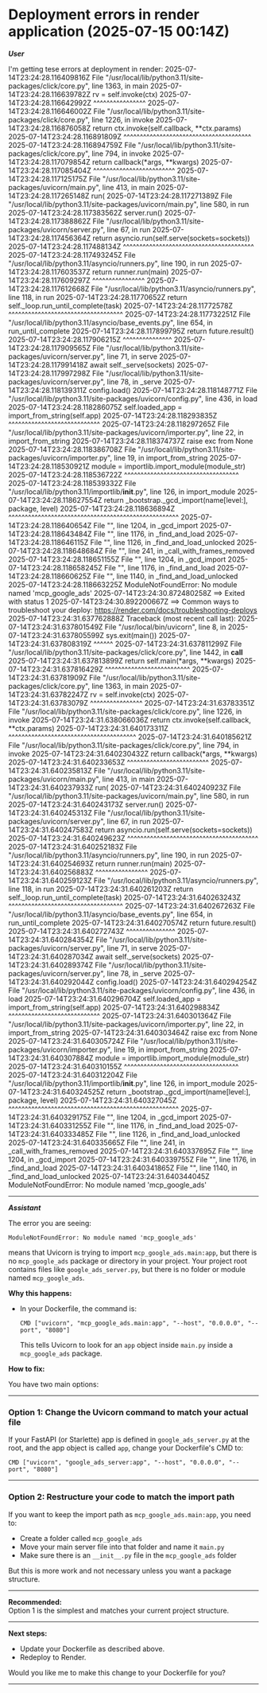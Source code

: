 <!-- Generated by SpecStory -->

# Deployment errors in render application (2025-07-15 00:14Z)

_**User**_

I'm getting tese errors at deployment in render: 2025-07-14T23:24:28.116409816Z   File "/usr/local/lib/python3.11/site-packages/click/core.py", line 1363, in main
2025-07-14T23:24:28.116639782Z     rv = self.invoke(ctx)
2025-07-14T23:24:28.116642992Z          ^^^^^^^^^^^^^^^^
2025-07-14T23:24:28.116646002Z   File "/usr/local/lib/python3.11/site-packages/click/core.py", line 1226, in invoke
2025-07-14T23:24:28.116876058Z     return ctx.invoke(self.callback, **ctx.params)
2025-07-14T23:24:28.116891809Z            ^^^^^^^^^^^^^^^^^^^^^^^^^^^^^^^^^^^^^^^
2025-07-14T23:24:28.116894759Z   File "/usr/local/lib/python3.11/site-packages/click/core.py", line 794, in invoke
2025-07-14T23:24:28.117079854Z     return callback(*args, **kwargs)
2025-07-14T23:24:28.117085404Z            ^^^^^^^^^^^^^^^^^^^^^^^^^
2025-07-14T23:24:28.117125175Z   File "/usr/local/lib/python3.11/site-packages/uvicorn/main.py", line 413, in main
2025-07-14T23:24:28.117265148Z     run(
2025-07-14T23:24:28.117271389Z   File "/usr/local/lib/python3.11/site-packages/uvicorn/main.py", line 580, in run
2025-07-14T23:24:28.117383562Z     server.run()
2025-07-14T23:24:28.117388862Z   File "/usr/local/lib/python3.11/site-packages/uvicorn/server.py", line 67, in run
2025-07-14T23:24:28.117456364Z     return asyncio.run(self.serve(sockets=sockets))
2025-07-14T23:24:28.117488134Z            ^^^^^^^^^^^^^^^^^^^^^^^^^^^^^^^^^^^^^^^^
2025-07-14T23:24:28.117493245Z   File "/usr/local/lib/python3.11/asyncio/runners.py", line 190, in run
2025-07-14T23:24:28.117603537Z     return runner.run(main)
2025-07-14T23:24:28.117609297Z            ^^^^^^^^^^^^^^^^
2025-07-14T23:24:28.117612668Z   File "/usr/local/lib/python3.11/asyncio/runners.py", line 118, in run
2025-07-14T23:24:28.11770652Z     return self._loop.run_until_complete(task)
2025-07-14T23:24:28.11772578Z            ^^^^^^^^^^^^^^^^^^^^^^^^^^^^^^^^^^^
2025-07-14T23:24:28.117732251Z   File "/usr/local/lib/python3.11/asyncio/base_events.py", line 654, in run_until_complete
2025-07-14T23:24:28.117899795Z     return future.result()
2025-07-14T23:24:28.117906215Z            ^^^^^^^^^^^^^^^
2025-07-14T23:24:28.117909565Z   File "/usr/local/lib/python3.11/site-packages/uvicorn/server.py", line 71, in serve
2025-07-14T23:24:28.117991418Z     await self._serve(sockets)
2025-07-14T23:24:28.117997298Z   File "/usr/local/lib/python3.11/site-packages/uvicorn/server.py", line 78, in _serve
2025-07-14T23:24:28.118139311Z     config.load()
2025-07-14T23:24:28.118148771Z   File "/usr/local/lib/python3.11/site-packages/uvicorn/config.py", line 436, in load
2025-07-14T23:24:28.118286075Z     self.loaded_app = import_from_string(self.app)
2025-07-14T23:24:28.118293835Z                       ^^^^^^^^^^^^^^^^^^^^^^^^^^^^
2025-07-14T23:24:28.118297265Z   File "/usr/local/lib/python3.11/site-packages/uvicorn/importer.py", line 22, in import_from_string
2025-07-14T23:24:28.118374737Z     raise exc from None
2025-07-14T23:24:28.118386708Z   File "/usr/local/lib/python3.11/site-packages/uvicorn/importer.py", line 19, in import_from_string
2025-07-14T23:24:28.118530921Z     module = importlib.import_module(module_str)
2025-07-14T23:24:28.118536722Z              ^^^^^^^^^^^^^^^^^^^^^^^^^^^^^^^^^^^
2025-07-14T23:24:28.118539332Z   File "/usr/local/lib/python3.11/importlib/__init__.py", line 126, in import_module
2025-07-14T23:24:28.118627554Z     return _bootstrap._gcd_import(name[level:], package, level)
2025-07-14T23:24:28.118636894Z            ^^^^^^^^^^^^^^^^^^^^^^^^^^^^^^^^^^^^^^^^^^^^^^^^^^^^
2025-07-14T23:24:28.118640654Z   File "<frozen importlib._bootstrap>", line 1204, in _gcd_import
2025-07-14T23:24:28.118643484Z   File "<frozen importlib._bootstrap>", line 1176, in _find_and_load
2025-07-14T23:24:28.118646115Z   File "<frozen importlib._bootstrap>", line 1126, in _find_and_load_unlocked
2025-07-14T23:24:28.118648684Z   File "<frozen importlib._bootstrap>", line 241, in _call_with_frames_removed
2025-07-14T23:24:28.118651155Z   File "<frozen importlib._bootstrap>", line 1204, in _gcd_import
2025-07-14T23:24:28.118658245Z   File "<frozen importlib._bootstrap>", line 1176, in _find_and_load
2025-07-14T23:24:28.118660625Z   File "<frozen importlib._bootstrap>", line 1140, in _find_and_load_unlocked
2025-07-14T23:24:28.118663225Z ModuleNotFoundError: No module named 'mcp_google_ads'
2025-07-14T23:24:30.872480258Z ==> Exited with status 1
2025-07-14T23:24:30.892200667Z ==> Common ways to troubleshoot your deploy: https://render.com/docs/troubleshooting-deploys
2025-07-14T23:24:31.637762888Z Traceback (most recent call last):
2025-07-14T23:24:31.637801549Z   File "/usr/local/bin/uvicorn", line 8, in <module>
2025-07-14T23:24:31.637805599Z     sys.exit(main())
2025-07-14T23:24:31.637808319Z              ^^^^^^
2025-07-14T23:24:31.637811299Z   File "/usr/local/lib/python3.11/site-packages/click/core.py", line 1442, in __call__
2025-07-14T23:24:31.637813899Z     return self.main(*args, **kwargs)
2025-07-14T23:24:31.637816429Z            ^^^^^^^^^^^^^^^^^^^^^^^^^^
2025-07-14T23:24:31.63781909Z   File "/usr/local/lib/python3.11/site-packages/click/core.py", line 1363, in main
2025-07-14T23:24:31.63782247Z     rv = self.invoke(ctx)
2025-07-14T23:24:31.63783079Z          ^^^^^^^^^^^^^^^^
2025-07-14T23:24:31.63783351Z   File "/usr/local/lib/python3.11/site-packages/click/core.py", line 1226, in invoke
2025-07-14T23:24:31.638066036Z     return ctx.invoke(self.callback, **ctx.params)
2025-07-14T23:24:31.640173311Z            ^^^^^^^^^^^^^^^^^^^^^^^^^^^^^^^^^^^^^^^
2025-07-14T23:24:31.640185621Z   File "/usr/local/lib/python3.11/site-packages/click/core.py", line 794, in invoke
2025-07-14T23:24:31.640230432Z     return callback(*args, **kwargs)
2025-07-14T23:24:31.640233653Z            ^^^^^^^^^^^^^^^^^^^^^^^^^
2025-07-14T23:24:31.640235813Z   File "/usr/local/lib/python3.11/site-packages/uvicorn/main.py", line 413, in main
2025-07-14T23:24:31.640237933Z     run(
2025-07-14T23:24:31.640240923Z   File "/usr/local/lib/python3.11/site-packages/uvicorn/main.py", line 580, in run
2025-07-14T23:24:31.640243173Z     server.run()
2025-07-14T23:24:31.640245313Z   File "/usr/local/lib/python3.11/site-packages/uvicorn/server.py", line 67, in run
2025-07-14T23:24:31.640247583Z     return asyncio.run(self.serve(sockets=sockets))
2025-07-14T23:24:31.640249623Z            ^^^^^^^^^^^^^^^^^^^^^^^^^^^^^^^^^^^^^^^^
2025-07-14T23:24:31.640252183Z   File "/usr/local/lib/python3.11/asyncio/runners.py", line 190, in run
2025-07-14T23:24:31.640254693Z     return runner.run(main)
2025-07-14T23:24:31.640256883Z            ^^^^^^^^^^^^^^^^
2025-07-14T23:24:31.640259123Z   File "/usr/local/lib/python3.11/asyncio/runners.py", line 118, in run
2025-07-14T23:24:31.640261203Z     return self._loop.run_until_complete(task)
2025-07-14T23:24:31.640263243Z            ^^^^^^^^^^^^^^^^^^^^^^^^^^^^^^^^^^^
2025-07-14T23:24:31.640267263Z   File "/usr/local/lib/python3.11/asyncio/base_events.py", line 654, in run_until_complete
2025-07-14T23:24:31.640270574Z     return future.result()
2025-07-14T23:24:31.640272743Z            ^^^^^^^^^^^^^^^
2025-07-14T23:24:31.640284354Z   File "/usr/local/lib/python3.11/site-packages/uvicorn/server.py", line 71, in serve
2025-07-14T23:24:31.640287034Z     await self._serve(sockets)
2025-07-14T23:24:31.640289374Z   File "/usr/local/lib/python3.11/site-packages/uvicorn/server.py", line 78, in _serve
2025-07-14T23:24:31.640292044Z     config.load()
2025-07-14T23:24:31.640294254Z   File "/usr/local/lib/python3.11/site-packages/uvicorn/config.py", line 436, in load
2025-07-14T23:24:31.640296704Z     self.loaded_app = import_from_string(self.app)
2025-07-14T23:24:31.640298834Z                       ^^^^^^^^^^^^^^^^^^^^^^^^^^^^
2025-07-14T23:24:31.640301364Z   File "/usr/local/lib/python3.11/site-packages/uvicorn/importer.py", line 22, in import_from_string
2025-07-14T23:24:31.640303464Z     raise exc from None
2025-07-14T23:24:31.640305724Z   File "/usr/local/lib/python3.11/site-packages/uvicorn/importer.py", line 19, in import_from_string
2025-07-14T23:24:31.640307884Z     module = importlib.import_module(module_str)
2025-07-14T23:24:31.640310155Z              ^^^^^^^^^^^^^^^^^^^^^^^^^^^^^^^^^^^
2025-07-14T23:24:31.640312204Z   File "/usr/local/lib/python3.11/importlib/__init__.py", line 126, in import_module
2025-07-14T23:24:31.640324525Z     return _bootstrap._gcd_import(name[level:], package, level)
2025-07-14T23:24:31.640327045Z            ^^^^^^^^^^^^^^^^^^^^^^^^^^^^^^^^^^^^^^^^^^^^^^^^^^^^
2025-07-14T23:24:31.640329175Z   File "<frozen importlib._bootstrap>", line 1204, in _gcd_import
2025-07-14T23:24:31.640331255Z   File "<frozen importlib._bootstrap>", line 1176, in _find_and_load
2025-07-14T23:24:31.640333485Z   File "<frozen importlib._bootstrap>", line 1126, in _find_and_load_unlocked
2025-07-14T23:24:31.640335665Z   File "<frozen importlib._bootstrap>", line 241, in _call_with_frames_removed
2025-07-14T23:24:31.640337695Z   File "<frozen importlib._bootstrap>", line 1204, in _gcd_import
2025-07-14T23:24:31.640339755Z   File "<frozen importlib._bootstrap>", line 1176, in _find_and_load
2025-07-14T23:24:31.640341865Z   File "<frozen importlib._bootstrap>", line 1140, in _find_and_load_unlocked
2025-07-14T23:24:31.640344045Z ModuleNotFoundError: No module named 'mcp_google_ads'

---

_**Assistant**_

The error you are seeing:

```
ModuleNotFoundError: No module named 'mcp_google_ads'
```

means that Uvicorn is trying to import `mcp_google_ads.main:app`, but there is no `mcp_google_ads` package or directory in your project. Your project root contains files like `google_ads_server.py`, but there is no folder or module named `mcp_google_ads`.

**Why this happens:**
- In your Dockerfile, the command is:
  ```
  CMD ["uvicorn", "mcp_google_ads.main:app", "--host", "0.0.0.0", "--port", "8080"]
  ```
  This tells Uvicorn to look for an `app` object inside `main.py` inside a `mcp_google_ads` package.

**How to fix:**

You have two main options:

---

### Option 1: Change the Uvicorn command to match your actual file

If your FastAPI (or Starlette) app is defined in `google_ads_server.py` at the root, and the app object is called `app`, change your Dockerfile's CMD to:

```
CMD ["uvicorn", "google_ads_server:app", "--host", "0.0.0.0", "--port", "8080"]
```

---

### Option 2: Restructure your code to match the import path

If you want to keep the import path as `mcp_google_ads.main:app`, you need to:
- Create a folder called `mcp_google_ads`
- Move your main server file into that folder and name it `main.py`
- Make sure there is an `__init__.py` file in the `mcp_google_ads` folder

But this is more work and not necessary unless you want a package structure.

---

**Recommended:**  
Option 1 is the simplest and matches your current project structure.

---

**Next steps:**
- Update your Dockerfile as described above.
- Redeploy to Render.

Would you like me to make this change to your Dockerfile for you?

---

